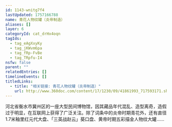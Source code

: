 ```yaml
---
id: 1143-wnitg7f4
lastUpdated: 1757166788
name: 青花人物纹罐（炎帝制造）
aliases: []
layer: 6
categoryId: cat_drHx4oqn
tagIds:
  - tag_eAgXxyKy
  - tag_jKWvm6pa
  - tag_fRp-FvBe
  - tag_TRpfu-I4
nsfw: false
parent: ""
relatedEntries: []
timelineEvents: []
titledLinks:
  - title: "相关链接: 青花人物纹罐（炎帝制造）"
    url: http://www.360doc.com/content/17/1230/09/41861993_717593171.shtml
---
```


河北省衡水市冀州区的一座大型民间博物馆，因其藏品年代混乱、造型离奇，造假过于明显，在互联网上获得了广泛关注。除了词条中的炎帝时期青花外，还有直径1.7米釉里红元代大盘、「三英战赵云」葵口盘、黄帝时期五彩描金人物纹大罐……